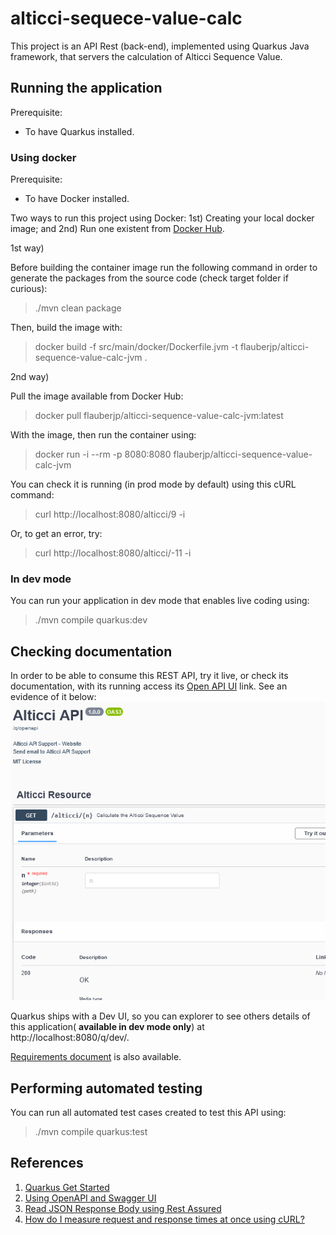 # alticci-sequece-value-calc

This project is an API Rest (back-end), implemented using Quarkus Java framework, that servers the calculation of Alticci Sequence Value.

## Running the application

Prerequisite:

- To have Quarkus installed.

### Using docker

Prerequisite:

- To have Docker installed.

Two ways to run this project using Docker: 1st) Creating your local docker image; and 2nd) Run one existent from [Docker Hub](https://hub.docker.com/repository/docker/flauberjp/alticci-sequence-value-calc-jvm/general).

1st way)

Before building the container image run the following command in order to generate the packages from the source code (check target folder if curious):

> ./mvn clean package

Then, build the image with:

> docker build -f src/main/docker/Dockerfile.jvm -t flauberjp/alticci-sequence-value-calc-jvm .

2nd way)

Pull the image available from Docker Hub:

> docker pull flauberjp/alticci-sequence-value-calc-jvm:latest

With the image, then run the container using:

> docker run -i --rm -p 8080:8080 flauberjp/alticci-sequence-value-calc-jvm

You can check it is running (in prod mode by default) using this cURL command:

> curl http://localhost:8080/alticci/9 -i

Or, to get an error, try:

> curl http://localhost:8080/alticci/-11 -i

### In dev mode

You can run your application in dev mode that enables live coding using:

> ./mvn compile quarkus:dev

## Checking documentation

In order to be able to consume this REST API, try it live, or check its documentation, with its running access its [Open API UI](http://localhost:8080/q/swagger-ui) link. See an evidence of it below:
![Swagger API](others/api_document_evidence.png "Swagger API")

Quarkus ships with a Dev UI, so you can explorer to see others details of this application( **available in dev mode only**) at http://localhost:8080/q/dev/.

[Requirements document](docs/requirements.pdf) is also available.

## Performing automated testing

You can run all automated test cases created to test this API using:

> ./mvn compile quarkus:test

## References

1. [Quarkus Get Started](https://quarkus.io/get-started/)
1. [Using OpenAPI and Swagger UI](https://quarkus.io/guides/openapi-swaggerui)
1. [Read JSON Response Body using Rest Assured](https://www.toolsqa.com/rest-assured/read-json-response-body-using-rest-assured/)
1. [How do I measure request and response times at once using cURL?](https://stackoverflow.com/a/22625150/6771132)

